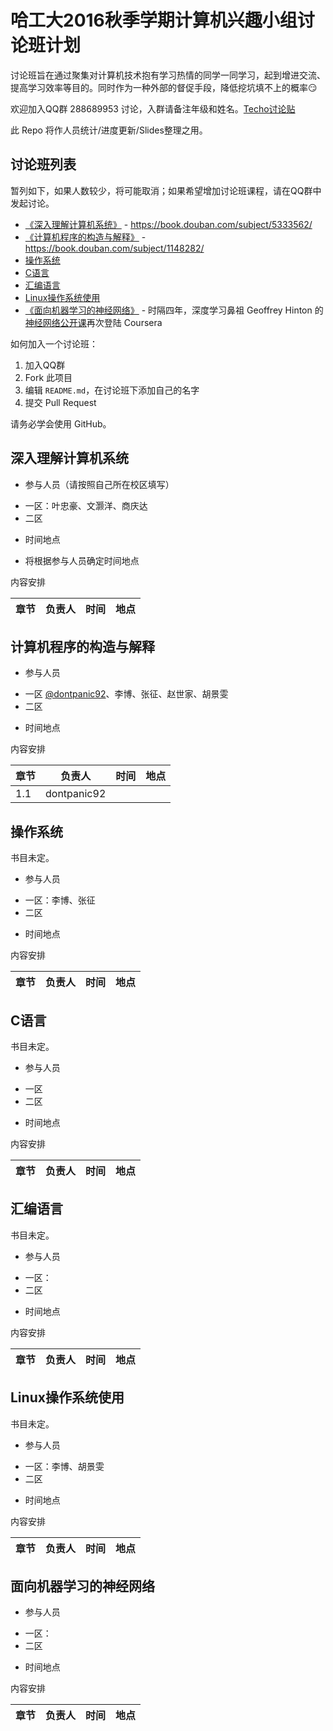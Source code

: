 # 哈工大2016秋季学期计算机兴趣小组讨论班计划

讨论班旨在通过聚集对计算机技术抱有学习热情的同学一同学习，起到增进交流、提高学习效率等目的。同时作为一种外部的督促手段，降低挖坑填不上的概率:smirk:

欢迎加入QQ群 288689953 讨论，入群请备注年级和姓名。[Techo讨论贴](https://techo.io/topic/121/)

此 Repo 将作人员统计/进度更新/Slides整理之用。

## 讨论班列表

暂列如下，如果人数较少，将可能取消；如果希望增加讨论班课程，请在QQ群中发起讨论。

- [《深入理解计算机系统》](#csapp) - https://book.douban.com/subject/5333562/
- [《计算机程序的构造与解释》](#sicp) - https://book.douban.com/subject/1148282/
- [操作系统](#operating-system)
- [C语言](#tcpl)
- [汇编语言](#assembly-lang)
- [Linux操作系统使用](#using-linux)
- [《面向机器学习的神经网络》](#deeplearning) - 时隔四年，深度学习鼻祖 Geoffrey Hinton 的[神经网络公开课](https://www.coursera.org/learn/neural-networks)再次登陆 Coursera


如何加入一个讨论班：

1. 加入QQ群
2. Fork 此项目
3. 编辑 `README.md`，在讨论班下添加自己的名字
4. 提交 Pull Request

请务必学会使用 GitHub。

<h2 id="csapp">深入理解计算机系统</h2>

- 参与人员（请按照自己所在校区填写）
 + 一区：叶忠豪、文灏洋、商庆达
 + 二区

- 时间地点
 + 将根据参与人员确定时间地点

内容安排

| 章节          | 负责人        | 时间 | 地点 |
| ------------- |---------------|------|------|


<h2 id="sicp">计算机程序的构造与解释</h2>

- 参与人员
 + 一区 [@dontpanic92](https://github.com/dontpanic92)、李博、张征、赵世家、胡景雯
 + 二区

- 时间地点

内容安排

| 章节          | 负责人        | 时间 | 地点 |
| ------------- |---------------|------|------|
|1.1            |dontpanic92    |      |      |

<h2 id="operating-system">操作系统</h2>

书目未定。

- 参与人员
 + 一区：李博、张征
 + 二区

- 时间地点

内容安排

| 章节          | 负责人        | 时间 | 地点 |
| ------------- |---------------|------|------|

<h2 id="tcpl">C语言</h2>

书目未定。

- 参与人员
 + 一区
 + 二区

- 时间地点

内容安排

| 章节          | 负责人        | 时间 | 地点 |
| ------------- |---------------|------|------|

<h2 id="assembly-lang">汇编语言</h2>

书目未定。

- 参与人员
 + 一区：
 + 二区

- 时间地点

内容安排

| 章节          | 负责人        | 时间 | 地点 |
| ------------- |---------------|------|------|

<h2 id="using-linux">Linux操作系统使用</h2>

书目未定。

- 参与人员
 + 一区：李博、胡景雯
 + 二区

- 时间地点

内容安排

| 章节          | 负责人        | 时间 | 地点 |
| ------------- |---------------|------|------|

<h2 id="deeplearning">面向机器学习的神经网络</h2>

- 参与人员
 + 一区：
 + 二区

- 时间地点

内容安排

| 章节          | 负责人        | 时间 | 地点 |
| ------------- |---------------|------|------|
